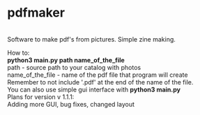 # pdfmaker
<br>Software to make pdf's from pictures. Simple zine making.<br>

How to:<br>
<b>python3 main.py path name_of_the_file</b> <br>
path - source path to your catalog with photos<br>
name_of_the_file - name of the pdf file that program will create<br>
Remember to not include '.pdf' at the end of the name of the file.<br>
You can also use simple gui interface with <b>python3 main.py</b><br>
Plans for version v 1.1.1:<br>
Adding more GUI, bug fixes, changed layout<br>
